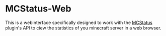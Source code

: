 # MCStatus-Web

This is a webinterface specifically designed to work with the [MCStatus](https://github.com/cloudybyte/MCstatus) plugin's API to ciew the statistics of you minecraft server in a web browser.